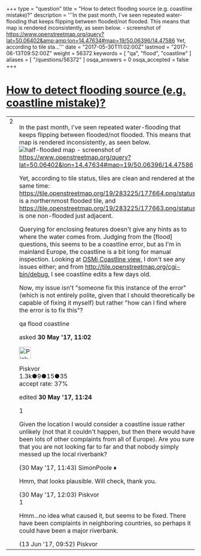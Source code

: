 +++
type = "question"
title = "How to detect flooding source (e.g. coastline mistake)?"
description = '''In the past month, I&#x27;ve seen repeated water-flooding that keeps flipping between flooded/not flooded. This means that map is rendered inconsistently, as seen below.   - screenshot of https://www.openstreetmap.org/query?lat=50.06402&amp;amp;lon=14.47634#map=19/50.06396/14.47586 Yet, according to tile sta...'''
date = "2017-05-30T11:02:00Z"
lastmod = "2017-06-13T09:52:00Z"
weight = 56372
keywords = [ "qa", "flood", "coastline" ]
aliases = [ "/questions/56372" ]
osqa_answers = 0
osqa_accepted = false
+++

<div class="headNormal">

# [How to detect flooding source (e.g. coastline mistake)?](/questions/56372/how-to-detect-flooding-source-eg-coastline-mistake)

</div>

<div id="main-body">

<div id="askform">

<table id="question-table" style="width:100%;">
<colgroup>
<col style="width: 50%" />
<col style="width: 50%" />
</colgroup>
<tbody>
<tr>
<td style="width: 30px; vertical-align: top"><div class="vote-buttons">
<span id="post-56372-upvote" class="ajax-command post-vote up" rel="nofollow" title="I like this post (click again to cancel)"> </span>
<div id="post-56372-score" class="post-score" title="current number of votes">
2
</div>
<span id="post-56372-downvote" class="ajax-command post-vote down" rel="nofollow" title="I dont like this post (click again to cancel)"> </span> <span id="favorite-mark" class="ajax-command favorite-mark" rel="nofollow" title="mark/unmark this question as favorite (click again to cancel)"> </span>
<div id="favorite-count" class="favorite-count">
&#10;</div>
</div></td>
<td><div id="item-right">
<div class="question-body">
<p>In the past month, I've seen repeated water-flooding that keeps flipping between flooded/not flooded. This means that map is rendered inconsistently, as seen below. <img src="/upfiles/flood.png" alt="half-flooded map" /> - screenshot of <a href="https://www.openstreetmap.org/query?lat=50.06402&amp;lon=14.47634#map=19/50.06396/14.47586">https://www.openstreetmap.org/query?lat=50.06402&amp;lon=14.47634#map=19/50.06396/14.47586</a></p>
<p>Yet, according to tile status, tiles are clean and rendered at the same time: <a href="https://tile.openstreetmap.org/19/283225/177664.png/status">https://tile.openstreetmap.org/19/283225/177664.png/status</a> is a northernmost flooded tile, and <a href="https://tile.openstreetmap.org/19/283225/177663.png/status">https://tile.openstreetmap.org/19/283225/177663.png/status</a> is one non-flooded just adjacent.</p>
<p>Querying for enclosing features doesn't give any hints as to where the water comes from. Judging from the [flood] questions, this seems to be a coastline error, but as I'm in mainland Europe, the coastline is a bit long for manual inspection. Looking at <a href="https://tools.geofabrik.de/osmi/">OSMi Coastline view</a>, I don't see any issues either; and from <a href="http://tile.openstreetmap.org/cgi-bin/debug">http://tile.openstreetmap.org/cgi-bin/debug</a>, I see coastline edits a few days old.</p>
<p>Now, my issue isn't "someone fix this instance of the error" (which is not entirely polite, given that I should theoretically be capable of fixing it myself) but rather "how can I find where the error is to fix this"?</p>
</div>
<div id="question-tags" class="tags-container tags">
<span class="post-tag tag-link-qa" rel="tag" title="see questions tagged &#39;qa&#39;">qa</span> <span class="post-tag tag-link-flood" rel="tag" title="see questions tagged &#39;flood&#39;">flood</span> <span class="post-tag tag-link-coastline" rel="tag" title="see questions tagged &#39;coastline&#39;">coastline</span>
</div>
<div id="question-controls" class="post-controls">
&#10;</div>
<div class="post-update-info-container">
<div class="post-update-info post-update-info-user">
<p>asked <strong>30 May '17, 11:02</strong></p>
<img src="https://secure.gravatar.com/avatar/8200fa5c0cc8feb096558c5972a6191c?s=32&amp;d=identicon&amp;r=g" class="gravatar" width="32" height="32" alt="Piskvor&#39;s gravatar image" />
<p><span>Piskvor</span><br />
<span class="score" title="1266 reputation points"><span>1.3k</span></span><span title="9 badges"><span class="badge1">●</span><span class="badgecount">9</span></span><span title="15 badges"><span class="silver">●</span><span class="badgecount">15</span></span><span title="35 badges"><span class="bronze">●</span><span class="badgecount">35</span></span><br />
<span class="accept_rate" title="Rate of the user&#39;s accepted answers">accept rate:</span> <span title="Piskvor has 9 accepted answers">37%</span></p>
</img>
</div>
<div class="post-update-info post-update-info-edited">
<p><span> edited <strong>30 May '17, 11:24</strong> </span></p>
</div>
</div>
<div id="comments-container-56372" class="comments-container">
<span id="56376"></span>
<div id="comment-56376" class="comment">
<div id="post-56376-score" class="comment-score">
1
</div>
<div class="comment-text">
<p>Given the location I would consider a coastline issue rather unlikely (not that it couldn't happen, but then there would have been lots of other complaints from all of Europe). Are you sure that you are not looking far to far and that nobody simply messed up the local riverbank?</p>
</div>
<div id="comment-56376-info" class="comment-info">
<span class="comment-age">(30 May '17, 11:43)</span> <span class="comment-user userinfo">SimonPoole ♦</span>
</div>
</div>
<span id="56377"></span>
<div id="comment-56377" class="comment">
<div id="post-56377-score" class="comment-score">
&#10;</div>
<div class="comment-text">
<p>Hmm, that looks plausible. Will check, thank you.</p>
</div>
<div id="comment-56377-info" class="comment-info">
<span class="comment-age">(30 May '17, 12:03)</span> <span class="comment-user userinfo">Piskvor</span>
</div>
</div>
<span id="56601"></span>
<div id="comment-56601" class="comment">
<div id="post-56601-score" class="comment-score">
1
</div>
<div class="comment-text">
<p>Hmm...no idea what caused it, but seems to be fixed. There have been complaints in neighboring countries, so perhaps it could have been a major riverbank.</p>
</div>
<div id="comment-56601-info" class="comment-info">
<span class="comment-age">(13 Jun '17, 09:52)</span> <span class="comment-user userinfo">Piskvor</span>
</div>
</div>
</div>
<div id="comment-tools-56372" class="comment-tools">
&#10;</div>
<div class="clear">
&#10;</div>
<div id="comment-56372-form-container" class="comment-form-container">
&#10;</div>
<div class="clear">
&#10;</div>
</div></td>
</tr>
</tbody>
</table>

</div>

</div>

